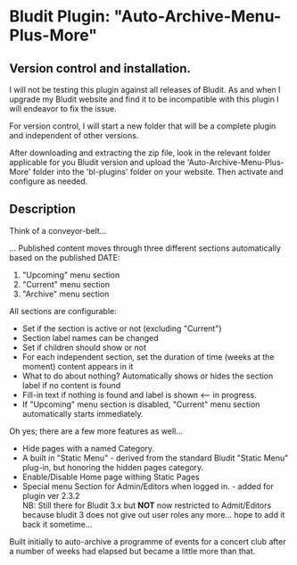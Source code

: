# Bludit Plugin: "Auto-Archive-Menu-Plus-More"

## Version control and installation.
I will not be testing this plugin against all releases of Bludit.
As and when I upgrade my Bludit website and find it to be incompatible with this plugin I will endeavor to fix the issue.

For version control, I will start a new folder that will be a complete plugin and independent of other versions.

After downloading and extracting the zip file, look in the relevant folder applicable for you Bludit version and upload the 'Auto-Archive-Menu-Plus-More' folder into the 'bl-plugins' folder on your website. Then activate and configure as needed.

## Description
Think of a conveyor-belt...

... Published content moves through three different sections automatically based on the published DATE:
<ol><li>"Upcoming" menu section</li>
    <li>"Current" menu section</li>
    <li>"Archive" menu section</li>
</ol>

All sections are configurable:
<ul>
    <li>Set if the section is active or not (excluding "Current")</li>
    <li>Section label names can be changed</li>    
    <li>Set if children should show or not</li>    
    <li>For each independent section, set the duration of time (weeks at the moment) content appears in it</li>
    <li>What to do about nothing? Automatically shows or hides the section label if no content is found</li>
    <li>Fill-in text if nothing is found and label is shown <-- in progress.</li>
    <li>If "Upcoming" menu section is disabled, "Current" menu section automatically starts immediately.</li>
</ul>

Oh yes; there are a few more features as well...
<ul>
    <li>Hide pages with a named Category.</li>
    <li>A built in "Static Menu" - derived from the standard Bludit "Static Menu" plug-in, but honoring the hidden pages category.</li>
    <li>Enable/Disable Home page withing Static Pages</li>
    <li>Special menu Section for Admin/Editors when logged in. - added for plugin ver 2.3.2</br>
	NB: Still there for Bludit 3.x but <b>NOT</b> now restricted to Admit/Editors because bludit 3 does not give out user roles any more... hope to add it back it sometime...</li>
</ul>

Built initially to auto-archive a programme of events for a concert club after a number of weeks had elapsed but became a little more than that.
